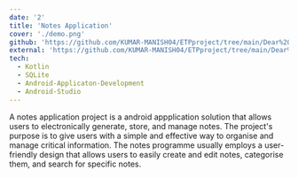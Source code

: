 ```yaml
---
date: '2'
title: 'Notes Application'
cover: './demo.png'
github: 'https://github.com/KUMAR-MANISH04/ETPproject/tree/main/Dear%20Diary'
external: 'https://github.com/KUMAR-MANISH04/ETPproject/tree/main/Dear%20Diary'
tech:
  - Kotlin
  - SQLite
  - Android-Applicaton-Development
  - Android-Studio
---
```


A notes application project is a android appplication solution that allows users to electronically generate, store, and manage notes. The project's purpose is to give users with a simple and effective way to organise and manage critical information. The notes programme usually employs a user-friendly design that allows users to easily create and edit notes, categorise them, and search for specific notes.
